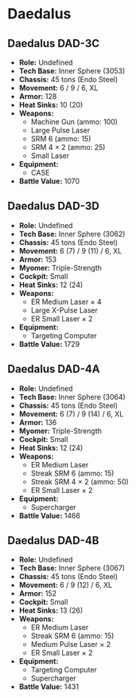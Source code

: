 # Daedalus
## Daedalus DAD-3C
- **Role:** Undefined
- **Tech Base:** Inner Sphere (3053)
- **Chassis:** 45 tons (Endo Steel)
- **Movement:** 6 / 9 / 6, XL
- **Armor:** 128
- **Heat Sinks:** 10 (20)
- **Weapons:**
  - Machine Gun (ammo: 100)
  - Large Pulse Laser
  - SRM 6 (ammo: 15)
  - SRM 4 × 2 (ammo: 25)
  - Small Laser
- **Equipment:**
  - CASE
- **Battle Value:** 1070

## Daedalus DAD-3D
- **Role:** Undefined
- **Tech Base:** Inner Sphere (3062)
- **Chassis:** 45 tons (Endo Steel)
- **Movement:** 6 (7) / 9 (11) / 6, XL
- **Armor:** 153
- **Myomer:** Triple-Strength
- **Cockpit:** Small
- **Heat Sinks:** 12 (24)
- **Weapons:**
  - ER Medium Laser × 4
  - Large X-Pulse Laser
  - ER Small Laser × 2
- **Equipment:**
  - Targeting Computer
- **Battle Value:** 1729

## Daedalus DAD-4A
- **Role:** Undefined
- **Tech Base:** Inner Sphere (3064)
- **Chassis:** 45 tons (Endo Steel)
- **Movement:** 6 (7) / 9 (14) / 6, XL
- **Armor:** 136
- **Myomer:** Triple-Strength
- **Cockpit:** Small
- **Heat Sinks:** 12 (24)
- **Weapons:**
  - ER Medium Laser
  - Streak SRM 6 (ammo: 15)
  - Streak SRM 4 × 2 (ammo: 50)
  - ER Small Laser × 2
- **Equipment:**
  - Supercharger
- **Battle Value:** 1466

## Daedalus DAD-4B
- **Role:** Undefined
- **Tech Base:** Inner Sphere (3067)
- **Chassis:** 45 tons (Endo Steel)
- **Movement:** 6 / 9 (12) / 6, XL
- **Armor:** 152
- **Cockpit:** Small
- **Heat Sinks:** 13 (26)
- **Weapons:**
  - ER Medium Laser
  - Streak SRM 6 (ammo: 15)
  - Medium Pulse Laser × 2
  - ER Small Laser × 2
- **Equipment:**
  - Targeting Computer
  - Supercharger
- **Battle Value:** 1431

